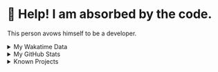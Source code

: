 # 🥺 Help! I am absorbed by the code. 

This person avows himself to be a developer.

<details>

<summary>My Wakatime Data</summary>

<!--START_SECTION:waka-->
![Lines of code](https://img.shields.io/badge/From%20Hello%20World%20I%27ve%20Written-8.8%20million%20lines%20of%20code-blue)

**🐱 My GitHub Data** 

> 📦 785.2 kB Used in GitHub's Storage 
 > 
> 🚫 Not Opted to Hire
 > 
> 📜 88 Public Repositories 
 > 
> 🔑 27 Private Repositories 
 > 
**I'm an Early 🐤** 

```text
🌞 Morning                2187 commits        ██████░░░░░░░░░░░░░░░░░░░   24.05 % 
🌆 Daytime                3889 commits        ███████████░░░░░░░░░░░░░░   42.76 % 
🌃 Evening                2943 commits        ████████░░░░░░░░░░░░░░░░░   32.36 % 
🌙 Night                  75 commits          ░░░░░░░░░░░░░░░░░░░░░░░░░   00.82 % 
```
📅 **I'm Most Productive on Tuesday** 

```text
Monday                   1133 commits        ███░░░░░░░░░░░░░░░░░░░░░░   12.46 % 
Tuesday                  1596 commits        ████░░░░░░░░░░░░░░░░░░░░░   17.55 % 
Wednesday                1593 commits        ████░░░░░░░░░░░░░░░░░░░░░   17.52 % 
Thursday                 1310 commits        ████░░░░░░░░░░░░░░░░░░░░░   14.41 % 
Friday                   1348 commits        ████░░░░░░░░░░░░░░░░░░░░░   14.82 % 
Saturday                 1137 commits        ███░░░░░░░░░░░░░░░░░░░░░░   12.50 % 
Sunday                   977 commits         ███░░░░░░░░░░░░░░░░░░░░░░   10.74 % 
```


**I Mostly Code in Go** 

```text
Python                   22 repos            ██████░░░░░░░░░░░░░░░░░░░   22.22 % 
TeX                      6 repos             ██░░░░░░░░░░░░░░░░░░░░░░░   06.06 % 
Rust                     3 repos             █░░░░░░░░░░░░░░░░░░░░░░░░   03.03 % 
Swift                    3 repos             █░░░░░░░░░░░░░░░░░░░░░░░░   03.03 % 
Shell                    2 repos             █░░░░░░░░░░░░░░░░░░░░░░░░   02.02 % 
```




 Last Updated on 16/04/2024 01:13:27 UTC
<!--END_SECTION:waka-->

</details>

<details>
 
 <summary>My GitHub Stats</summary>

[![CDFMLR's github stats](https://github-readme-stats.vercel.app/api?username=cdfmlr&count_private=true&show_icons=true)](https://github.com/anuraghazra/github-readme-stats)
 
</details>

<details>

<summary>Known Projects</summary>

[![Star History Chart](https://api.star-history.com/svg?repos=cdfmlr/pyflowchart,cdfmlr/muvtuber,cdfmlr/crud,cdfmlr/murecom-verse-1,cdfmlr/murecom-intro&type=Date)](https://star-history.com/#cdfmlr/pyflowchart&cdfmlr/muvtuber&cdfmlr/crud&cdfmlr/murecom-verse-1&cdfmlr/murecom-intro&Date)

 </details>
